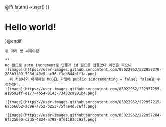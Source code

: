    
   
   @if( !auth()->user() ){
        <h1 class="text-3xl text-center mt-20">Hello world!</h1>
    }@endif
    
    
    위 아래 쌍 써줘야함
    
    **
    no 필드로 auto_increment로 만들거 id 필드를 만들었다 이것을 찍으니
    ![image](https://user-images.githubusercontent.com/85022962/222957279-283b3f09-798d-40e5-ac36-f1eb844b1f1a.png)
      위 처럼나와 아래처럼 MODEL 파일에 public $incrementing = false; false로 수정하였다. 
    ![image](https://user-images.githubusercontent.com/85022962/222957255-e19592ff-e177-4b54-9143-73493ca891b4.png)

    ![image](https://user-images.githubusercontent.com/85022962/222957215-62c56662-ac9e-4752-b253-75fae4d576ff.png)

    ![image](https://user-images.githubusercontent.com/85022962/222957204-6f5256e0-c2d5-4824-a798-0f61182dc9af.png)

